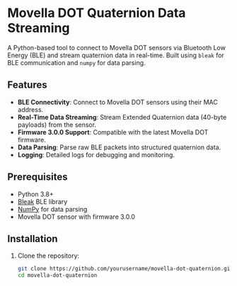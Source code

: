 # Movella DOT Quaternion Data Streaming

A Python-based tool to connect to Movella DOT sensors via Bluetooth Low Energy (BLE) and stream quaternion data in real-time. Built using `bleak` for BLE communication and `numpy` for data parsing.

## Features

- **BLE Connectivity**: Connect to Movella DOT sensors using their MAC address.
- **Real-Time Data Streaming**: Stream Extended Quaternion data (40-byte payloads) from the sensor.
- **Firmware 3.0.0 Support**: Compatible with the latest Movella DOT firmware.
- **Data Parsing**: Parse raw BLE packets into structured quaternion data.
- **Logging**: Detailed logs for debugging and monitoring.

## Prerequisites

- Python 3.8+
- [Bleak](https://github.com/hbldh/bleak) BLE library
- [NumPy](https://numpy.org/) for data parsing
- Movella DOT sensor with firmware 3.0.0

## Installation

1. Clone the repository:
   ```bash
   git clone https://github.com/yourusername/movella-dot-quaternion.git
   cd movella-dot-quaternion

